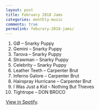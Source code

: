 ```yaml
---
layout: post
title: February 2018 Jams
categories: monthly-music
comments: true
permalink: feburary-2018-jams/
---
```


1. GØ – Snarky Puppy
2. Gemini – Snarky Puppy
3. Tarova – Snarky Puppy
4. Strawman – Snarky Puppy
5. Celebrity – Snarky Puppy
6. Leather Teeth – Carpenter Brut
7. Inferno Galore – Carpenter Brut
8. Hairspray Hurricane – Carpenter Brut
9. I Was Just a Kid – Nothing But Thieves
10. Tightrope – DON BROCO

[View in Spotify][spotify].  

[spotify]: https://open.spotify.com/user/fred.hohman/playlist/42gMXYXhACvM08S7pSdWZP?si=bg1d9aBhSuu5ZE52TqrSoA "View in Spotify."